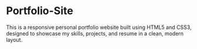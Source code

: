# Portfolio-Site
This is a responsive personal portfolio website built using HTML5 and CSS3, designed to showcase my skills, projects, and resume in a clean, modern layout.
